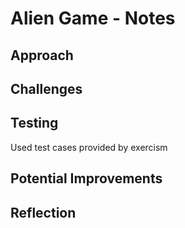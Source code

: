 # Alien Game - Notes

## Approach


## Challenges


## Testing
Used test cases provided by exercism

## Potential Improvements
 

## Reflection

